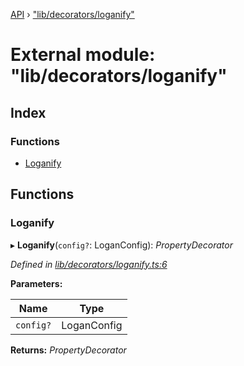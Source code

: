 [API](../README.md) › ["lib/decorators/loganify"](_lib_decorators_loganify_.md)

# External module: "lib/decorators/loganify"


## Index

### Functions

* [Loganify](_lib_decorators_loganify_.md#loganify)

## Functions

###  Loganify

▸ **Loganify**(`config?`: LoganConfig): *PropertyDecorator*

*Defined in [lib/decorators/loganify.ts:6](https://github.com/ciklum-digital/logan/blob/af9fe3e/packages/angular/src/lib/decorators/loganify.ts#L6)*

**Parameters:**

Name | Type |
------ | ------ |
`config?` | LoganConfig |

**Returns:** *PropertyDecorator*